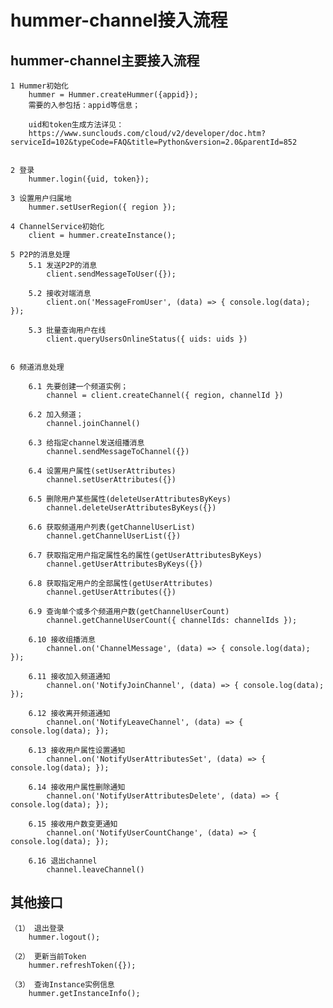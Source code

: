 
# hummer-channel接入流程

## hummer-channel主要接入流程

	1 Hummer初始化
		hummer = Hummer.createHummer({appid});
		需要的入参包括：appid等信息；
		
		uid和token生成方法详见：
		https://www.sunclouds.com/cloud/v2/developer/doc.htm?serviceId=102&typeCode=FAQ&title=Python&version=2.0&parentId=852


	2 登录
		hummer.login({uid, token});

	3 设置用户归属地
		hummer.setUserRegion({ region });

	4 ChannelService初始化
		client = hummer.createInstance();

	5 P2P的消息处理
		5.1 发送P2P的消息
			client.sendMessageToUser({});

		5.2 接收对端消息
			client.on('MessageFromUser', (data) => { console.log(data); });
		
		5.3 批量查询用户在线
			client.queryUsersOnlineStatus({ uids: uids })


	6 频道消息处理
	
		6.1 先要创建一个频道实例；
			channel = client.createChannel({ region, channelId })
		
		6.2 加入频道；
			channel.joinChannel()
		
		6.3 给指定channel发送组播消息
			channel.sendMessageToChannel({})

		6.4 设置用户属性(setUserAttributes)
			channel.setUserAttributes({})
		
		6.5 删除用户某些属性(deleteUserAttributesByKeys)
			channel.deleteUserAttributesByKeys({})

		6.6 获取频道用户列表(getChannelUserList)
			channel.getChannelUserList({})
		
		6.7 获取指定用户指定属性名的属性(getUserAttributesByKeys)
			channel.getUserAttributesByKeys({})

		6.8 获取指定用户的全部属性(getUserAttributes)
			channel.getUserAttributes({})
		
		6.9 查询单个或多个频道用户数(getChannelUserCount)
			channel.getChannelUserCount({ channelIds: channelIds });
		
		6.10 接收组播消息
			channel.on('ChannelMessage', (data) => { console.log(data); });
		
		6.11 接收加入频道通知
			channel.on('NotifyJoinChannel', (data) => { console.log(data); });
		
		6.12 接收离开频道通知
			channel.on('NotifyLeaveChannel', (data) => { console.log(data); });
		
		6.13 接收用户属性设置通知
			channel.on('NotifyUserAttributesSet', (data) => { console.log(data); });
		
		6.14 接收用户属性删除通知
			channel.on('NotifyUserAttributesDelete', (data) => { console.log(data); });
		
		6.15 接收用户数变更通知
			channel.on('NotifyUserCountChange', (data) => { console.log(data); });
		
		6.16 退出channel
			channel.leaveChannel()
		


## 其他接口
	（1） 退出登录
		hummer.logout();
		
	（2） 更新当前Token
		hummer.refreshToken({});
	
	（3） 查询Instance实例信息
		hummer.getInstanceInfo();
